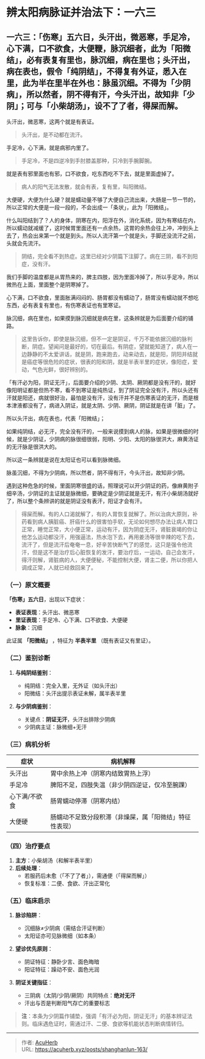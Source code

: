 # 辨太阳病脉证并治法下：一六三


## 一六三：「伤寒」五六日，头汗出，微恶寒，手足冷，心下满，口不欲食，大便鞭，脉沉细者，此为「阳微结」，必有表复有里也，脉沉细，病在里也；头汗出，病在表也，假令「纯阴结」，不得复有外证，悉入在里，此为半在里半在外也：脉虽沉细。不得为「少阴病」，所以然者，阴不得有汗，今头汗出，故知非「少阴」；可与「小柴胡汤」，设不了了者，得屎而解。

<!--more-->

头汗出，微恶寒，这两个就是有表证。

> 头汗出，是不动都在流汗。

手足冷，心下满，就是病邪内里了。

> 手足冷，不是四逆冷到手肘膝盖那种，只冷到手腕脚腕。

就是表有邪里面也有邪，口不欲食，吃东西吃不下去，就是里面虚掉了。

> 病人的阳气无法发散，就会有表，复有里，叫阳微结。

大便硬，大便为什么硬？就是蠕动量不够了大便自己流出来，大肠是一节一节的，所以正常的大便是一段一段的，不会出成一「条状」，此为「阳微结」。

什么叫阳结到了？人的身体，阴寒在内，阳浮在外，消化系统，因为有寒结在内，所以蠕动就减缓了，这时候胃里面还有一点余热，这胃的余热会往上冲，冲到头上去了，热会出来第一个就是到头。所以人流汗第一个就是头，手脚还没流汗之前，头就会先流汗。

> 阴结，完全看不到热症。这里已经对少阴篇下注脚了。病在三阴，看不到阳症，没有汗。

我们手脚的温度都是从胃热来的，脾主四肢，因为里面冷掉了，所以手足冷，所以微热在上面，里面整个是阴寒掉了。

心下满，口不欲食，里面胀满闷闷的、肠胃都没有蠕动了，肠胃没有蠕动就不想吃东西，必有表复有里也，有伤寒表证也有里寒证。

脉沉细，病在里也，如果摸到脉沉细就是病在里，这条辨就是为后面要介绍的铺路。

> 这里告诉你，即使是脉沉细，但不一定是阴证，千万不能依据沉细的脉判断，阴症。望闻问是最好的，切在最后。有阴症，望就能知道了，病人在一边静静的不太爱讲话，就是阴，跑来跑去，动来动去，就是阳，阴阳并结就是癌症等很危险的症状，很表的阳和阴，就是半表半里的症状，像阳症，爱动，气色光鲜，很好辨别的。

「有汗必为阳，阴证无汗」，后面要介绍的少阴、太阴、厥阴都是没有汗的，就好像阳明证都是但热不寒，看不到寒证是纯热证，到了阴证完全没有汗，所以头还有汗就是阳还，病就很好治，最怕是没有汗，没有汗并不是伤寒表证的无汗，而是根本津液都没有了，病进入阴证，就是太阴、少阴、厥阴，阴证就是在讲「脏」了。

所以头汗出，病在表也，代表「阳微结」；

如果纯阴结，必无汗，完全没有汗的，一般来说摸到病人的脉，如果是很微细的时候，就是少阴证，少阴病的脉很细很弱，阳明、少阳、太阳的脉很洪大，麻黄汤证的无汗脉是很洪大的。

所以这一条辨就是说在太阳证也可以看到脉微细。

脉虽沉细，不得为少阴病，所以然者，阴不得有汗，今头汗出，故知非少阴。

遇到这种危急的时候，里面阴寒很盛的话，照理说可以开少阴证的药，像麻黄附子细辛汤，少阴证的主证就是脉微细，要确定是少阴证就是无汗，有汗小柴胡汤就好了，所以整个条辨讲的就是阴证没有表汗，阳证才会有汗。

> 得屎而解。有的人口渴就解了，有的人胃恢复就解了。所以治病大原则，补药看到病人胰脏癌、肝癌什么的很害怕手软，无论如何想尽办法让病人胃口正常，睡觉正常，大小便正常，运动有汗，因为阴症无汗，肾脏衰竭的你让他怎么运动都没汗，用强逼法，热水泡下去，再用姜汤等很辛辣的吃下去，流汗了，但是流汗后奄奄一息，好辛苦快断气了的感觉，这只是强令他流汗，但是这不是治疗后心脏恢复的发汗，要治疗后，一运动，自己会发汗，得汗则解，肾脏病的人，大便便秘，不能控制大便，肾主二便，所以你把人调成正常，人就已经救回来了。

### （一）原文概要
**「伤寒」五六日**，出现以下症状：
- **表证表现**：头汗出、微恶寒
- **里证表现**：手足冷、心下满、口不欲食、大便硬
- **脉象**：沉细

此证属 **「阳微结」** ，特征为 **半表半里** （既有表证又有里证）。

### （二）鉴别诊断
1. **与纯阴结鉴别**：
   - 纯阴结：完全入里，无外证（如头汗出）
   - 阳微结：头汗出提示表证未解，属半表半里

2. **与少阴病鉴别**：
   - 关键点：**阴证无汗**，头汗出排除少阴病
   - 少阴病主证：脉微细+无汗

### （三）病机分析
| 症状        | 病机解释                                                                 |
|-------------|--------------------------------------------------------------------------|
| 头汗出      | 胃中余热上冲（阴寒内结致胃热上浮）                                       |
| 手足冷      | 脾阳不足，四肢失温（非少阴四逆证，仅冷至腕踝）                           |
| 心下满/不欲食 | 肠胃蠕动停滞（阴寒内结）                                                 |
| 大便硬      | 肠蠕动不足致分段积滞（非燥屎，属「阳微结」特征性表现）                   |

### （四）治疗要点
1. **主方**：小柴胡汤（和解半表半里）
2. **后续处理**：
   - 若服药后未愈（「不了了者」），需通便（「得屎而解」）
   - 恢复标准：二便、食欲、汗出正常化

### （五）临床启示
1. **脉诊陷阱**：
   - 沉细脉≠少阴病（需结合汗证判断）
   - 太阳证亦可见脉微细（如本条）

2. **望诊优先原则**：
   - 阴证特征：静卧少言、面色晦暗
   - 阳证特征：躁动不安、面色光润

3. **阴证关键指征**：
   - 三阴病（太阴/少阴/厥阴）共同特点：**绝对无汗**
   - 汗出与否是判断阳气存亡的重要标志

> **注**：本条为少阴篇作铺垫，强调「有汗必为阳，阴证无汗」的基本辨证法则。临床遇危证时，需通过汗、二便、食欲等机能状态判断病情转归。

---

> 作者: [AcuHerb](https://acuherb.xyz)  
> URL: https://acuherb.xyz/posts/shanghanlun-163/  

